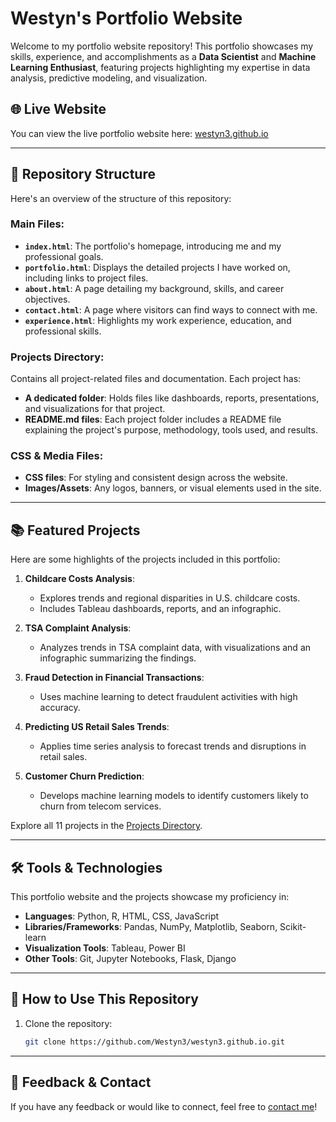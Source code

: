 # Westyn's Portfolio Website

Welcome to my portfolio website repository! This portfolio showcases my skills, experience, and accomplishments as a **Data Scientist** and **Machine Learning Enthusiast**, featuring projects highlighting my expertise in data analysis, predictive modeling, and visualization.

## 🌐 Live Website
You can view the live portfolio website here: [westyn3.github.io](https://westyn3.github.io/)

---

## 📂 Repository Structure

Here's an overview of the structure of this repository:

### Main Files:
- **`index.html`**: The portfolio's homepage, introducing me and my professional goals.
- **`portfolio.html`**: Displays the detailed projects I have worked on, including links to project files.
- **`about.html`**: A page detailing my background, skills, and career objectives.
- **`contact.html`**: A page where visitors can find ways to connect with me.
- **`experience.html`**: Highlights my work experience, education, and professional skills.

### Projects Directory:
Contains all project-related files and documentation. Each project has:
- **A dedicated folder**: Holds files like dashboards, reports, presentations, and visualizations for that project.
- **README.md files**: Each project folder includes a README file explaining the project's purpose, methodology, tools used, and results.

### CSS & Media Files:
- **CSS files**: For styling and consistent design across the website.
- **Images/Assets**: Any logos, banners, or visual elements used in the site.

---

## 📚 Featured Projects
Here are some highlights of the projects included in this portfolio:

1. **Childcare Costs Analysis**:
   - Explores trends and regional disparities in U.S. childcare costs.
   - Includes Tableau dashboards, reports, and an infographic.

2. **TSA Complaint Analysis**:
   - Analyzes trends in TSA complaint data, with visualizations and an infographic summarizing the findings.

3. **Fraud Detection in Financial Transactions**:
   - Uses machine learning to detect fraudulent activities with high accuracy.

4. **Predicting US Retail Sales Trends**:
   - Applies time series analysis to forecast trends and disruptions in retail sales.

5. **Customer Churn Prediction**:
   - Develops machine learning models to identify customers likely to churn from telecom services.

Explore all 11 projects in the [Projects Directory](https://github.com/Westyn3/westyn3.github.io/blob/main/Projects/README.md).

---

## 🛠️ Tools & Technologies
This portfolio website and the projects showcase my proficiency in:
- **Languages**: Python, R, HTML, CSS, JavaScript
- **Libraries/Frameworks**: Pandas, NumPy, Matplotlib, Seaborn, Scikit-learn
- **Visualization Tools**: Tableau, Power BI
- **Other Tools**: Git, Jupyter Notebooks, Flask, Django

---

## 🚀 How to Use This Repository
1. Clone the repository:
   ```bash
   git clone https://github.com/Westyn3/westyn3.github.io.git

---

## 💬 Feedback & Contact
If you have any feedback or would like to connect, feel free to [contact me](https://westyn3.github.io/contact.html)!
